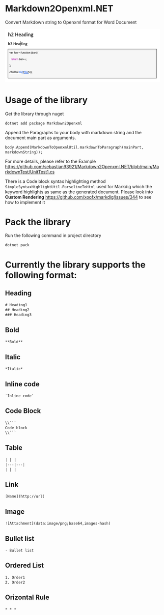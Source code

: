# Markdown2Openxml.NET
Convert Markdown string to Openxml format for Word Document

![Preview](preview.png)

# Usage of the library
Get the library through nuget
```
dotnet add package Markdown2Openxml
```
Append the Paragraphs to your body with markdown string and the document main part as arguments.
```
body.Append(MarkdownToOpenxmlUtil.markdownToParagraph(mainPart, markdownString));
```

For more details, please refer to the Example
https://github.com/sebastian93921/Markdown2Openxml.NET/blob/main/MarkdownTest/UnitTest1.cs

There is a Code block syntax highlighting method `SimpleSyntaxHighlightUtil.ParselineToHtml` used for Markdig which the keyword highlights as same as the generated document.
Please look into **Custom Rendering** https://github.com/xoofx/markdig/issues/344 to see how to implement it

# Pack the library
Run the following command in project directory
```
dotnet pack
```

# Currently the library supports the following format:
## Heading
```
# Heading1
## Heading2
### Heading3
```

## Bold
```
**Bold**
```

## Italic
```
*Italic*
```

## Inline code
```
`Inline code`
```

## Code Block
```
\\```
Code block
\\```
```

## Table
```
| | |
|---|---|
| | |
```

## Link
```
[Name](http://url)
```

## Image
```
![Attachment](data:image/png;base64,images-hash)
```

## Bullet list
```
- Bullet list
```

## Ordered List
```
1. Order1
2. Order2
```

## Orizontal Rule
```
* * *
```

